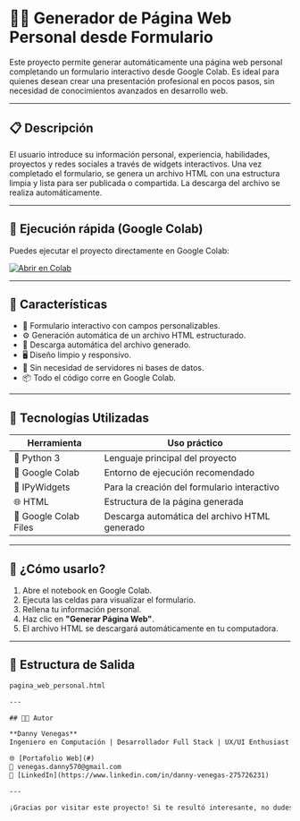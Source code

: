 # 🧑‍💻 Generador de Página Web Personal desde Formulario

Este proyecto permite generar automáticamente una página web personal completando un formulario interactivo desde Google Colab. Es ideal para quienes desean crear una presentación profesional en pocos pasos, sin necesidad de conocimientos avanzados en desarrollo web.

---

## 📋 Descripción

El usuario introduce su información personal, experiencia, habilidades, proyectos y redes sociales a través de widgets interactivos. Una vez completado el formulario, se genera un archivo HTML con una estructura limpia y lista para ser publicada o compartida. La descarga del archivo se realiza automáticamente.

---

## 🚀 Ejecución rápida (Google Colab)

Puedes ejecutar el proyecto directamente en Google Colab:

[![Abrir en Colab](https://colab.research.google.com/assets/colab-badge.svg)](https://colab.research.google.com/)

---

## 📌 Características

- 🧾 Formulario interactivo con campos personalizables.
- ⚙️ Generación automática de un archivo HTML estructurado.
- 💾 Descarga automática del archivo generado.
- 🖥️ Diseño limpio y responsivo.
- 🚫 Sin necesidad de servidores ni bases de datos.
- 📦 Todo el código corre en Google Colab.

---

## 🧩 Tecnologías Utilizadas

| Herramienta               | Uso práctico                                               |
|---------------------------|------------------------------------------------------------|
| 🐍 Python 3               | Lenguaje principal del proyecto                            |
| 🧮 Google Colab           | Entorno de ejecución recomendado                           |
| 🧩 IPyWidgets             | Para la creación del formulario interactivo                |
| 🌐 HTML                  | Estructura de la página generada                           |
| 💾 Google Colab Files     | Descarga automática del archivo HTML generado              |

---

## 🚀 ¿Cómo usarlo?

1. Abre el notebook en Google Colab.
2. Ejecuta las celdas para visualizar el formulario.
3. Rellena tu información personal.
4. Haz clic en **"Generar Página Web"**.
5. El archivo HTML se descargará automáticamente en tu computadora.

---

## 📁 Estructura de Salida

```html
pagina_web_personal.html

---

## 👨‍💻 Autor

**Danny Venegas**  
Ingeniero en Computación | Desarrollador Full Stack | UX/UI Enthusiast

🌐 [Portafolio Web](#)  
📧 venegas.danny570@gmail.com  
💼 [LinkedIn](https://www.linkedin.com/in/danny-venegas-275726231)

---

¡Gracias por visitar este proyecto! Si te resultó interesante, no dudes en dejar una ⭐ y explorar el resto del portafolio.
